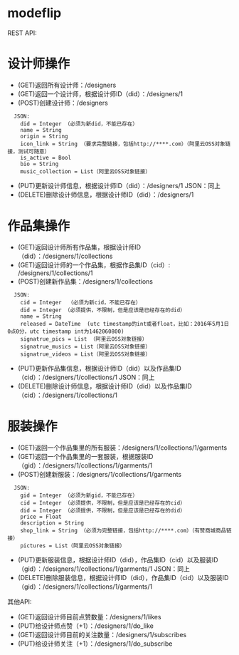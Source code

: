 # modeflip

REST API:

# 设计师操作
- (GET)返回所有设计师：/designers
- (GET)返回一个设计师，根据设计师ID（did）：/designers/1
- (POST)创建设计师：/designers
```
  JSON:
    did = Integer （必须为新did，不能已存在）
    name = String
    origin = String
    icon_link = String （要求完整链接，包括http://****.com）（阿里云OSS对象链接，测试可随意）
    is_active = Bool
    bio = String
    music_collection = List（阿里云OSS对象链接）
```
- (PUT)更新设计师信息，根据设计师ID（did）：/designers/1
  JSON：同上
- (DELETE)删除设计师信息，根据设计师ID（did）：/designers/1



# 作品集操作
- (GET)返回设计师所有作品集，根据设计师ID（did）：/designers/1/collections
- (GET)返回设计师的一个作品集，根据作品集ID（cid）: /designers/1/collections/1
- (POST)创建新作品集：/designers/1/collections
```
  JSON:
    cid = Integer  （必须为新cid，不能已存在）
    did = Integer （必须提供，不限制，但是应该是已经存在的did）
    name = String
    released = DateTime  (utc timestamp的int或者float，比如：2016年5月1日0点0分，utc timestamp int为1462060800)
    signatrue_pics = List （阿里云OSS对象链接）
    signatrue_musics = List（阿里云OSS对象链接）
    signatrue_videos = List（阿里云OSS对象链接）
```
- (PUT)更新作品集信息，根据设计师ID（did）以及作品集ID（cid）：/designers/1/collections/1
  JSON：同上
- (DELETE)删除设计师信息，根据设计师ID（did）以及作品集ID（cid）：/designers/1/collections/1



# 服装操作
- (GET)返回一个作品集里的所有服装：/designers/1/collections/1/garments
- (GET)返回一个作品集里的一套服装，根据服装ID（gid）：/designers/1/collections/1/garments/1
- (POST)创建新服装：/designers/1/collections/1/garments
```
  JSON:
    gid = Integer （必须为新gid，不能已存在）
    cid = Integer （必须提供，不限制，但是应该是已经存在的cid）
    did = Integer （必须提供，不限制，但是应该是已经存在的did）
    price = Float
    description = String
    shop_link = String （必须为完整链接，包括http://****.com）（有赞商城商品链接）
    pictures = List（阿里云OSS对象链接）
```
- (PUT)更新服装信息，根据设计师ID（did），作品集ID（cid）以及服装ID（gid）：/designers/1/collections/1/garments/1
  JSON：同上
- (DELETE)删除服装信息，根据设计师ID（did），作品集ID（cid）以及服装ID（gid）：/designers/1/collections/1/garments/1



其他API:
- (GET)返回设计师目前点赞数量：/designers/1/likes
- (PUT)给设计师点赞（+1）：/designers/1/do_like
- (GET)返回设计师目前的关注数量：/designers/1/subscribes
- (PUT)给设计师关注（+1）：/designers/1/do_subscribe

